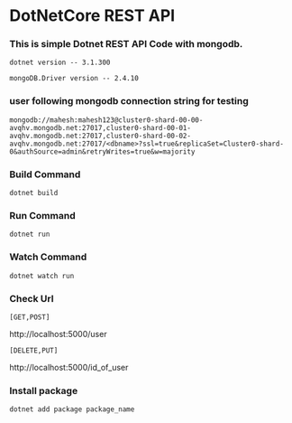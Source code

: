 # DotNetCore REST API

### This is simple Dotnet REST API Code with mongodb.

`dotnet version -- 3.1.300`

`mongoDB.Driver version -- 2.4.10`

### user following mongodb connection string for testing

`mongodb://mahesh:mahesh123@cluster0-shard-00-00-avqhv.mongodb.net:27017,cluster0-shard-00-01-avqhv.mongodb.net:27017,cluster0-shard-00-02-avqhv.mongodb.net:27017/<dbname>?ssl=true&replicaSet=Cluster0-shard-0&authSource=admin&retryWrites=true&w=majority`

### Build Command 
```
dotnet build
```

### Run Command
```
dotnet run
```

### Watch Command
```
dotnet watch run
```

### Check Url 
`[GET,POST]`

http://localhost:5000/user 

`[DELETE,PUT]`

http://localhost:5000/id_of_user


### Install package
```
dotnet add package package_name
```
